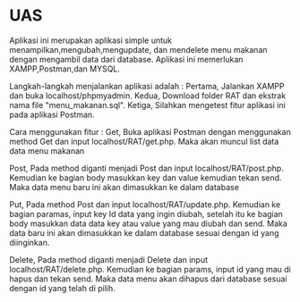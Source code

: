 # UAS

Aplikasi ini merupakan aplikasi simple untuk menampilkan,mengubah,mengupdate, dan mendelete menu makanan dengan mengambil data dari database. Aplikasi ini memerlukan XAMPP,Postman,dan MYSQL.

Langkah-langkah menjalankan aplikasi adalah :
Pertama, Jalankan XAMPP dan buka localhost/phpmyadmin. 
Kedua, Download folder RAT dan ekstrak nama file "menu_makanan.sql". 
Ketiga, Silahkan mengetest fitur aplikasi ini pada aplikasi Postman. 

Cara menggunakan fitur :
Get, Buka aplikasi Postman dengan menggunakan method Get dan input localhost/RAT/get.php. Maka akan muncul list data data menu makanan

Post, Pada method diganti menjadi Post dan input localhost/RAT/post.php. Kemudian ke bagian body masukkan key dan value kemudian tekan send. Maka data menu baru ini akan dimasukkan ke dalam database

Put, Pada method Post dan input localhost/RAT/update.php. Kemudian ke bagian paramas, input key Id data yang ingin diubah, setelah itu ke bagian body masukkan data data key atau value yang mau diubah dan send. Maka data baru ini akan dimasukkan ke dalam database sesuai dengan id yang diinginkan.

Delete, Pada method diganti menjadi Delete dan input localhost/RAT/delete.php. Kemudian ke bagian params, input id yang mau di hapus dan tekan send. Maka data menu akan dihapus dari database sesuai dengan id yang telah di pilih.
